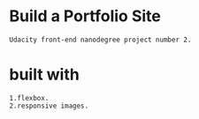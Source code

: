 # Build a Portfolio Site
    Udacity front-end nanodegree project number 2.
# built with
    1.flexbox.
    2.responsive images.
